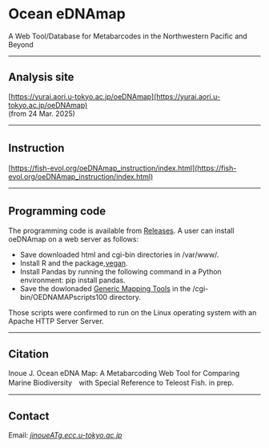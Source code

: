 # Ocean eDNAmap
A Web Tool/Database for Metabarcodes in the Northwestern Pacific and Beyond


---

## Analysis site   
[https://yurai.aori.u-tokyo.ac.jp/oeDNAmap](https://yurai.aori.u-tokyo.ac.jp/oeDNAmap)   
(from 24 Mar. 2025)   

<!-- 
[https://oedna.opensci.aori.u-tokyo.ac.jp/oeDNAmap/index044.html](https://oedna.opensci.aori.u-tokyo.ac.jp/oeDNAmap/index044.html)   
(from 24 April. 2025)   
-->

---
## Instruction　　　
[https://fish-evol.org/oeDNAmap_instruction/index.html](https://fish-evol.org/oeDNAmap_instruction/index.html)   

---
## Programming code　　　
The programming code is available from [Releases](https://github.com/jun-inoue/oeDNAmap/releases/tag/v1.0.0).  A user can install oeDNAmap on a web server as follows:
- Save downloaded html and cgi-bin directories in /var/www/.
- Install R and the package,[vegan](https://cran.r-project.org/web/packages/vegan/index.html).
- Install Pandas by running the following command in a Python environment: pip install pandas.
- Save the dowlonaded [Generic Mapping Tools](https://www.generic-mapping-tools.org) in the /cgi-bin/OEDNAMAPscripts100 directory.   

Those scripts were confirmed to run on the Linux operating system with an Apache HTTP Server Server.   

---
## Citation
Inoue J. 
Ocean eDNA Map: A Metabarcoding Web Tool for Comparing Marine Biodiversity　with Special Reference to Teleost Fish. in prep.   

---
## Contact 
Email: [_jinoueATg.ecc.u-tokyo.ac.jp_](http://www.fish-evol.org/index_eng.html)
<br />  
